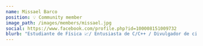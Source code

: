 ```yaml
---
name: Missael Barco
position: 💡 Community member
image_path: /images/members/missael.jpg
social: https://www.facebook.com/profile.php?id=100008151009732
blurb: "Estudiante de Física 📈/ Entusiasta de C/C++ / Divulgador de ciencia 🍃 / Gusto por movimiento Maker / Me gusta inspirar a otros, y también me gustan los perros. 🐶"
---
```

